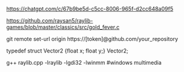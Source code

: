 https://chatgpt.com/c/67b9be5d-c5cc-8006-965f-d2cc648a09f5  
  
https://github.com/raysan5/raylib-games/blob/master/classics/src/gold_fever.c    
  
git remote set-url origin https://[token]@github.com/your_repository  
  
typedef struct Vector2 {float x; float y;} Vector2;  
   
g++ raylib.cpp -lraylib -lgdi32 -lwinmm #windows multimedia
